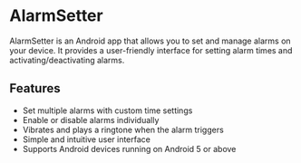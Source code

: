 # AlarmSetter
AlarmSetter is an Android app that allows you to set and manage alarms on your device. It provides a user-friendly interface for setting alarm times and activating/deactivating alarms.

## Features

- Set multiple alarms with custom time settings
- Enable or disable alarms individually
- Vibrates and plays a ringtone when the alarm triggers
- Simple and intuitive user interface
- Supports Android devices running on Android 5 or above
